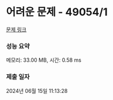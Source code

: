 # 어려운 문제 - 49054/1 

[문제 링크](https://level.goorm.io/exam/49054/%EC%96%B4%EB%A0%A4%EC%9A%B4-%EB%AC%B8%EC%A0%9C/quiz/1) 

### 성능 요약

메모리: 33.00 MB, 시간: 0.58 ms

### 제출 일자

2024년 06월 15일 11:13:28

